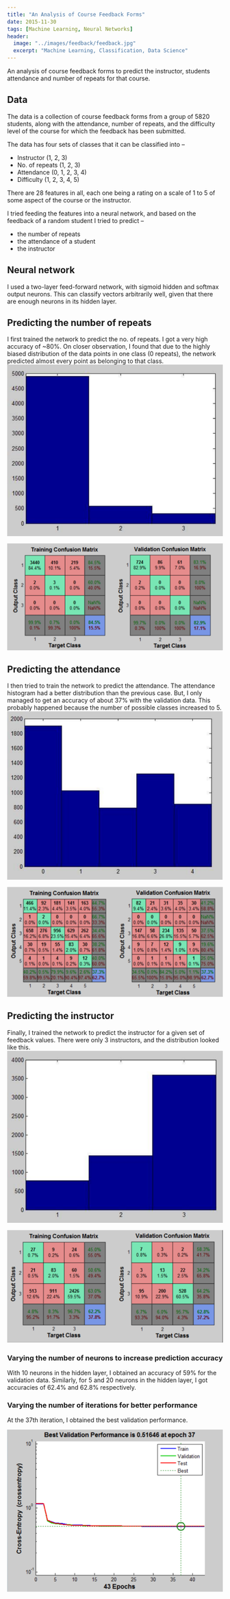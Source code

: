 ```yaml
---
title: "An Analysis of Course Feedback Forms"
date: 2015-11-30
tags: [Machine Learning, Neural Networks]
header:
  image: "../images/feedback/feedback.jpg"
  excerpt: "Machine Learning, Classification, Data Science"
---
```

An analysis of course feedback forms to predict the instructor, students attendance and number of repeats for that course.  

## Data

The data is a collection of course feedback forms from a group of 5820 students, along with the attendance, number of repeats, and the difficulty level of the course for which the feedback has been submitted.  

The data has four sets of classes that it can be classified into –

- Instructor (1, 2, 3)
- No. of repeats (1, 2, 3)
- Attendance (0, 1, 2, 3, 4)
- Difficulty (1, 2, 3, 4, 5)

There are 28 features in all, each one being a rating on a scale of 1 to 5 of some aspect of the course or the instructor.  

I tried feeding the features into a neural network, and based on the feedback of a random student I tried to predict –  
- the number of repeats
- the attendance of a student
- the instructor

## Neural network

I used a two-layer feed-forward network, with sigmoid hidden and softmax output neurons. This can classify vectors arbitrarily well, given that there are enough neurons in its hidden layer.  

## Predicting the number of repeats
I first trained the network to predict the no. of repeats. I got a very high accuracy of ~80%. On closer observation, I found that due to the highly biased distribution of the data points in one class (0 repeats), the network predicted almost every point as belonging to that class.
![](/images/feedback/bar-1.PNG)  

![](/images/feedback/mat-1.PNG)

## Predicting the attendance
I then tried to train the network to predict the attendance. The attendance histogram had a better distribution than the previous case. But, I only managed to get an accuracy of about 37% with the validation data. This probably happened because the number of possible classes increased to 5.
![](/images/feedback/bar-2.PNG)  

![](/images/feedback/mat-2.PNG)

## Predicting the instructor
Finally, I trained the network to predict the instructor for a given set of feedback values. There were only 3 instructors, and the distribution looked like this.
![](/images/feedback/bar-3.PNG)  

![](/images/feedback/mat-3.PNG)

### Varying the number of neurons to increase prediction accuracy  
With 10 neurons in the hidden layer, I obtained an accuracy of 59% for the validation data. Similarly, for 5 and 20 neurons in the hidden layer, I got accuracies of 62.4% and 62.8% respectively.

### Varying the number of iterations for better performance
At the 37th iteration, I obtained the best validation performance.  

![](/images/feedback/validation.PNG)
